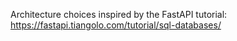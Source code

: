 Architecture choices inspired by the FastAPI tutorial: https://fastapi.tiangolo.com/tutorial/sql-databases/
